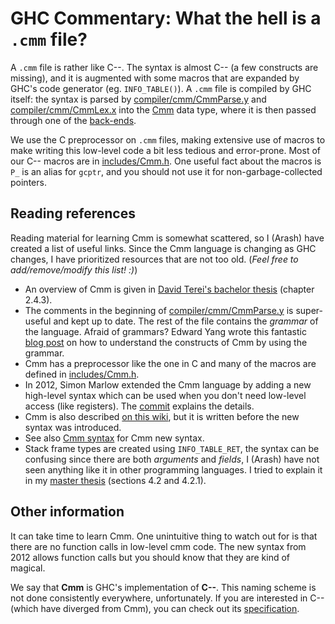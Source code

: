# GHC Commentary: What the hell is a `.cmm` file?


A `.cmm` file is rather like C--.  The syntax is almost C-- (a few constructs are missing), and it is augmented with some macros that are expanded by GHC's code generator (eg. `INFO_TABLE()`).  A `.cmm` file is compiled by GHC itself: the syntax is parsed by [compiler/cmm/CmmParse.y](https://gitlab.haskell.org/ghc/ghc/blob/master/compiler/cmm/CmmParse.y) and [compiler/cmm/CmmLex.x](https://gitlab.haskell.org/ghc/ghc/blob/master/compiler/cmm/CmmLex.x) into the [Cmm](commentary/compiler/cmm-type) data type, where it is then passed through one of the [back-ends](commentary/compiler/backends).


We use the C preprocessor on `.cmm` files, making extensive use of macros to make writing this low-level code a bit less tedious and error-prone.  Most of our C-- macros are in [includes/Cmm.h](https://gitlab.haskell.org/ghc/ghc/blob/master/includes/Cmm.h). One useful fact about the macros is `P_` is an alias for `gcptr`, and you should not use it for non-garbage-collected pointers.

## Reading references


Reading material for learning Cmm is somewhat scattered, so I (Arash) have created a list of useful links. Since the Cmm language is changing as GHC changes, I have prioritized resources that are not too old. (*Feel free to add/remove/modify this list! :)*)

- An overview of Cmm is given in [David Terei's bachelor thesis](https://llvm.org/pubs/2009-10-TereiThesis.pdf) (chapter 2.4.3).
- The comments in the beginning of [compiler/cmm/CmmParse.y](https://gitlab.haskell.org/ghc/ghc/blob/master/compiler/cmm/CmmParse.y) is super-useful and kept up to date. The rest of the file contains the *grammar* of the language. Afraid of grammars? Edward Yang wrote this fantastic [blog post](http://blog.ezyang.com/2013/07/no-grammar-no-problem/) on how to understand the constructs of Cmm by using the grammar.  
- Cmm has a preprocessor like the one in C and many of the macros are defined in [includes/Cmm.h](https://gitlab.haskell.org/ghc/ghc/blob/master/includes/Cmm.h). 
- In 2012, Simon Marlow extended the Cmm language by adding a new high-level syntax which can be used when you don't need low-level access (like registers). The [commit](https://github.com/ghc/ghc/commit/a7c0387d20c1c9994d1100b14fbb8fb4e28a259e) explains the details.
- Cmm is also described [on this wiki](commentary/compiler/cmm-type), but it is written before the new syntax was introduced.
- See also [Cmm syntax](commentary/compiler/cmm-syntax) for Cmm new syntax. 
- Stack frame types are created using `INFO_TABLE_RET`, the syntax can be confusing since there are both *arguments* and *fields*, I (Arash) have not seen anything like it in other programming languages. I tried to explain it in my [master thesis](http://arashrouhani.com/papers/master-thesis.pdf) (sections 4.2 and 4.2.1).

## Other information


It can take time to learn Cmm. One unintuitive thing to watch out for is that there are no function calls in low-level cmm code. The new syntax from 2012 allows function calls but you should know that they are kind of magical.


We say that **Cmm** is GHC's implementation of **C--**. This naming scheme is not done consistently everywhere, unfortunately. If you are interested in C-- (which have diverged from Cmm), you can check out its [specification](http://www.cs.tufts.edu/~nr/c--/extern/man2.pdf).
